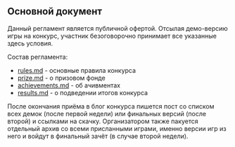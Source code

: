 ## Основной документ

Данный регламент является публичной офертой. Отсылая демо-версию игры на конкурс, участник безоговорочно принимает все указанные здесь условия.

Состав регламента:
* [rules.md](rules.md) - основные правила конкурса
* [prize.md](prize.md) - о призовом фонде
* [achievements.md](achievements.md) - об ачивментах
* [results.md](results.md) - о подведении итогов конкурса

После окончания приёма в блог конкурса пишется пост со списком всех демок (после первой недели) или финальных версий (после второй) и ссылками на скачку. Организатором также пакуется отдельный архив со всеми присланными играми, именно версии игр из него и войдут в финальный зачёт (в случае второй недели).
